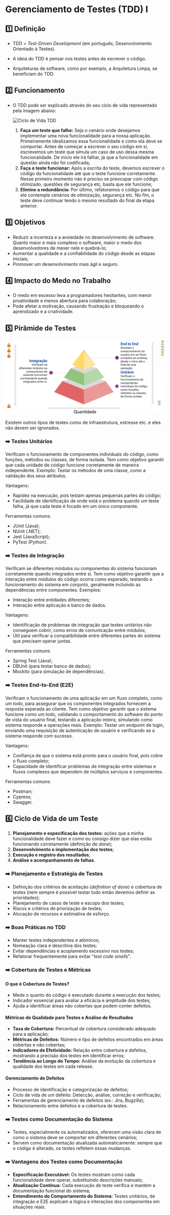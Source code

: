 # Gerenciamento de Testes (TDD) I

## :one: Definição

- TDD = *Test-Driven Development* (em português, Desenvolvimento Orientado à Testes).

- A ideia do TDD é pensar nos testes antes de escrever o código.

- Arquiteturas de software, como por exemplo, a Arquitetura Limpa, se beneficiam do TDD.

## :two: Funcionamento

- O TDD pode ser explicado através do seu ciclo de vida representado pela imagem abaixo:

  ![Ciclo de Vida TDD](imagens/Ciclo%20de%20Vida%20TDD.png)

  1. **Faça um teste que falhe:** Seja o cenário onde desejamos implementar uma nova funcionalidade para a nossa aplicação. Primeiramente idealizamos essa funcionalidade e como ela deve se comportar. Antes de começar a escrever o seu código em sí, escrevemos um teste que simula um caso de uso dessa mesma funcionalidade. De início ele irá falhar, já que a funcionalidade em questão ainda não foi codificada;
  2. **Faça o teste funcionar:** Após a escrita do teste, devemos escrever o código da funcionalidade até que o teste funcione corretamente. Nesse primeiro momento não é preciso se preocupar com código otimizado, questões de segurança etc, basta que ele funcione;
  3. **Elimine a redundância:** Por último, refatoramos o código para que ele contemple cenários de otimização, segurança etc. No fim, o teste deve continuar tendo o mesmo resultado do final da etapa anterior.

## :three: Objetivos

- Reduzir a incerteza e a ansiedade no desenvolvimento de software. Quanto maior e mais complexo o software, maior o medo dos desenvolvedores de mexer nele e quebrá-lo;
- Aumentar a qualidade e a confiabilidade do código desde as etapas iniciais;
- Promover um desenvolvimento mais ágil e seguro.

## :four: Impacto do Medo no Trabalho

- O medo em excesso leva a programadores hesitantes, com menor proatividade e menos abertura para colaboração;
- Pode afetar a motivação, causando frustração e bloqueando o aprendizado e a criatividade.

## :five: Pirâmide de Testes

![Pirâmide de Testes](imagens/Pirâmide%20de%20Testes.png)

Existem outros tipos de testes como de infraestrutura, estresse etc. e eles não devem ser ignorados.

### :arrow_right: Testes Unitários

Verificam o funcionamento de componentes individuais do código, como funções, métodos ou classes, de forma isolada. Tem como objetivo garantir que cada unidade de código funcione corretamente de maneira independente. Exemplo: Testar os métodos de uma classe, como a validação dos seus atributos.

Vantagens:

- Rapidez na execução, pois testam apenas pequenas partes do código;
- Facilidade de identificação de onde está o problema quando um teste falha, já que cada teste é focado em um único componente.

Ferramentas comuns:

- JUnit (Java);
- NUnit (.NET);
- Jest (JavaScript);
- PyTest (Python).

### :arrow_right: Testes de Integração

Verificam se diferentes módulos ou componentes do sistema funcionam corretamente quando integrados entre si. Tem como objetivo garantir que a interação entre módulos do código ocorra como esperado, testando o funcionamento do sistema em conjunto, geralmente incluindo as dependências entre componentes. Exemplos:

- Interação entre entidades diferentes;
- Interação entre aplicação e banco de dados.

Vantagens:

- Identificação de problemas de integração que testes unitários não conseguem cobrir, como erros de comunicação entre módulos;
- Útil para verificar a compatibilidade entre diferentes partes do sistema que precisam operar juntas.

Ferramentas comuns:

- Spring Test (Java);
- DBUnit (para testar banco de dados);
- Mockito (para simulação de dependências).

### :arrow_right: Testes End-to-End (E2E)

Verificam o funcionamento de uma aplicação em um fluxo completo, como um todo, para assegurar que os componentes integrados fornecem a resposta esperada ao cliente. Tem como objetivo garantir que o sistema funcione como um todo, validando o comportamento do software do ponto de vista do usuário final, testando a aplicação inteira, simulando como sistema responde a operações reais. Exemplo: Testar um endpoint de login, enviando uma requisição de autenticação de usuário e verificando se o sistema responde com sucesso.

Vantagens:

- Confiança de que o sistema está pronto para o usuário final, pois cobre o fluxo completo;
- Capacidade de identificar problemas de integração entre sistemas e fluxos complexos que dependem de múltiplos serviços e componentes.

Ferramentas comuns:

- Postman;
- Cypress;
- Swagger.

## :six: Ciclo de Vida de um Teste

1. **Planejamento e especificação dos testes:** ações que a minha funcionalidade deve fazer e como eu consigo dizer que elas estão funcionando corretamente (definição de *done*);
2. **Desenvolvimento e implementação dos testes**;
3. **Execução e registro dos resultados**;
4. **Análise e acompanhamento de falhas**.

### :arrow_right: Planejamento e Estratégia de Testes

- Definição dos critérios de aceitação (*definition of done*) e cobertura de testes (nem sempre é possível testar tudo então devemos definir as prioridades);
- Planejamento de casos de teste e escopo dos testes;
- Riscos e critérios de priorização de testes;
- Alocação de recursos e estimativa de esforço.

### :arrow_right: Boas Práticas no TDD

- Manter testes independentes e atômicos;
- Nomeação clara e descritiva dos testes;
- Evitar dependências e acoplamento excessivo nos testes;
- Refatorar frequentemente para evitar "*test code smells*".

### :arrow_right: Cobertura de Testes e Métricas

#### O que é Cobertura de Testes?

- Mede o quanto do código é executado durante a execução dos testes;
- Indicador essencial para avaliar a eficácia e amplitude dos testes;
- Ajuda a identificar áreas não cobertas que podem conter defeitos.

#### Métricas de Qualidade para Testes e Análise de Resultados

- **Taxa de Cobertura:** Percentual de cobertura considerado adequado para a aplicação;
- **Métricas de Defeitos:** Número e tipo de defeitos encontrados em áreas cobertas e não cobertas;
- **Indicadores de Efetividade:** Relação entre cobertura e defeitos, mostrando a precisão dos testes em identificar erros;
- **Tendência ao Longo do Tempo:** Análise da evolução da cobertura e qualidade dos testes em cada release.

#### Gerenciamento de Defeitos

- Processo de identificação e categorização de defeitos;
- Ciclo de vida de um defeito: Detecção, análise, correção e verificação;
- Ferramentas de gerenciamento de defeitos (ex.: Jira, Bugzilla);
- Relacionamento entre defeitos e a cobertura de testes.

### :arrow_right: Testes como Documentação do Sistema

- Testes, especialmente os automatizados, oferecem uma visão clara de como o sistema deve se comportar em diferentes cenários;
- Servem como documentação atualizada automaticamente: sempre que o código é alterado, os testes refletem essas mudanças.

### :arrow_right: Vantagens dos Testes como Documentação

- **Especificação Executável:** Os testes mostram como cada funcionalidade deve operar, substituindo descrições manuais;
- **Atualização Contínua:** Cada execução de teste verifica e mantém a documentação funcional do sistema;
- **Entendimento do Comportamento do Sistema:** Testes unitários, de integração e E2E explicam a lógica e interações dos componentes em situações reais.
